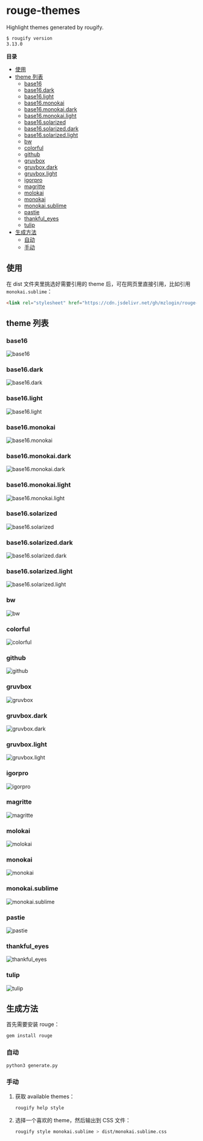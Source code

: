 # rouge-themes

Highlight themes generated by rougify.

```sh
$ rougify version
3.13.0
```

**目录**

<!-- vim-markdown-toc GFM -->

* [使用](#使用)
* [theme 列表](#theme-列表)
    * [base16](#base16)
    * [base16.dark](#base16dark)
    * [base16.light](#base16light)
    * [base16.monokai](#base16monokai)
    * [base16.monokai.dark](#base16monokaidark)
    * [base16.monokai.light](#base16monokailight)
    * [base16.solarized](#base16solarized)
    * [base16.solarized.dark](#base16solarizeddark)
    * [base16.solarized.light](#base16solarizedlight)
    * [bw](#bw)
    * [colorful](#colorful)
    * [github](#github)
    * [gruvbox](#gruvbox)
    * [gruvbox.dark](#gruvboxdark)
    * [gruvbox.light](#gruvboxlight)
    * [igorpro](#igorpro)
    * [magritte](#magritte)
    * [molokai](#molokai)
    * [monokai](#monokai)
    * [monokai.sublime](#monokaisublime)
    * [pastie](#pastie)
    * [thankful_eyes](#thankful_eyes)
    * [tulip](#tulip)
* [生成方法](#生成方法)
    * [自动](#自动)
    * [手动](#手动)

<!-- vim-markdown-toc -->

## 使用

在 dist 文件夹里挑选好需要引用的 theme 后，可在网页里直接引用，比如引用 `monokai.sublime`：

```HTML
<link rel="stylesheet" href="https://cdn.jsdelivr.net/gh/mzlogin/rouge-themes@master/monokai.sublime.css">
```

## theme 列表

### base16

![base16](https://cdn.jsdelivr.net/gh/mzlogin/rouge-themes@master/screenshots/base16.png)

### base16.dark

![base16.dark](https://cdn.jsdelivr.net/gh/mzlogin/rouge-themes@master/screenshots/base16.dark.png)

### base16.light

![base16.light](https://cdn.jsdelivr.net/gh/mzlogin/rouge-themes@master/screenshots/base16.light.png)

### base16.monokai

![base16.monokai](https://cdn.jsdelivr.net/gh/mzlogin/rouge-themes@master/screenshots/base16.monokai.png)

### base16.monokai.dark

![base16.monokai.dark](https://cdn.jsdelivr.net/gh/mzlogin/rouge-themes@master/screenshots/base16.monokai.dark.png)

### base16.monokai.light

![base16.monokai.light](https://cdn.jsdelivr.net/gh/mzlogin/rouge-themes@master/screenshots/base16.monokai.light.png)

### base16.solarized

![base16.solarized](https://cdn.jsdelivr.net/gh/mzlogin/rouge-themes@master/screenshots/base16.solarized.png)

### base16.solarized.dark

![base16.solarized.dark](https://cdn.jsdelivr.net/gh/mzlogin/rouge-themes@master/screenshots/base16.solarized.dark.png)

### base16.solarized.light

![base16.solarized.light](https://cdn.jsdelivr.net/gh/mzlogin/rouge-themes@master/screenshots/base16.solarized.light.png)

### bw

![bw](https://cdn.jsdelivr.net/gh/mzlogin/rouge-themes@master/screenshots/bw.png)

### colorful

![colorful](https://cdn.jsdelivr.net/gh/mzlogin/rouge-themes@master/screenshots/colorful.png)

### github

![github](https://cdn.jsdelivr.net/gh/mzlogin/rouge-themes@master/screenshots/github.png)

### gruvbox

![gruvbox](https://cdn.jsdelivr.net/gh/mzlogin/rouge-themes@master/screenshots/gruvbox.png)

### gruvbox.dark

![gruvbox.dark](https://cdn.jsdelivr.net/gh/mzlogin/rouge-themes@master/screenshots/gruvbox.dark.png)

### gruvbox.light

![gruvbox.light](https://cdn.jsdelivr.net/gh/mzlogin/rouge-themes@master/screenshots/gruvbox.light.png)

### igorpro

![igorpro](https://cdn.jsdelivr.net/gh/mzlogin/rouge-themes@master/screenshots/igorpro.png)

### magritte

![magritte](https://cdn.jsdelivr.net/gh/mzlogin/rouge-themes@master/screenshots/magritte.png)

### molokai

![molokai](https://cdn.jsdelivr.net/gh/mzlogin/rouge-themes@master/screenshots/molokai.png)

### monokai

![monokai](https://cdn.jsdelivr.net/gh/mzlogin/rouge-themes@master/screenshots/monokai.png)

### monokai.sublime

![monokai.sublime](https://cdn.jsdelivr.net/gh/mzlogin/rouge-themes@master/screenshots/monokai.sublime.png)

### pastie

![pastie](https://cdn.jsdelivr.net/gh/mzlogin/rouge-themes@master/screenshots/pastie.png)

### thankful_eyes

![thankful_eyes](https://cdn.jsdelivr.net/gh/mzlogin/rouge-themes@master/screenshots/thankful_eyes.png)

### tulip

![tulip](https://cdn.jsdelivr.net/gh/mzlogin/rouge-themes@master/screenshots/tulip.png)

## 生成方法

首先需要安装 rouge：

```sh
gem install rouge
```

### 自动

```sh
python3 generate.py
```

### 手动

1. 获取 available themes：

    ```sh
    rougify help style
    ```

2. 选择一个喜欢的 theme，然后输出到 CSS 文件：

    ```sh
    rougify style monokai.sublime > dist/monokai.sublime.css
    ```
